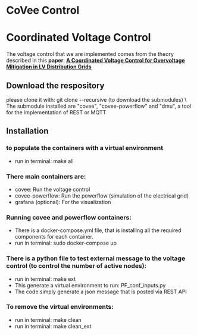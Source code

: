 # CoVee Control
# Coordinated Voltage Control
The voltage control that we are implemented comes from the theory described in this **paper**:
[**A Coordinated Voltage Control for Overvoltage Mitigation in LV Distribution Grids** ](https://www.mdpi.com/1996-1073/13/8/2007)

## Download the respository
please clone it with: git clone --recursive <ssh-link>  (to download the submodules) \\
The submodule installed are "covee", "covee-powerflow" and "dmu", a tool for the implementation of REST or MQTT

## Installation

### to populate the containers with a virtual environment
- run in terminal: make all

### There main containers are:
- covee: Run the voltage control
- covee-powerflow: Run the powerflow (simulation of the electrical grid)
- grafana (optional):  For the visualization


### Running covee and powerflow containers:
- There is a docker-compose.yml file, that is installing all the required components for each container.
- run in terminal: sudo docker-compose up

### There is a python file to test external message to the voltage control (to control the number of active nodes):
- run in terminal: make ext
- This generate a virtual environment to run: PF_conf_inputs.py
- The code simply generate a json message that is posted via REST API


### To remove the virtual environments:
- run in terminal: make clean
- run in terminal: make clean_ext
